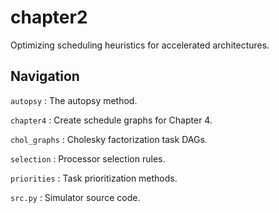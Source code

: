 # chapter2

Optimizing scheduling heuristics for accelerated architectures.

## Navigation

`autopsy` : The autopsy method.

`chapter4` : Create schedule graphs for Chapter 4.

`chol_graphs` : Cholesky factorization task DAGs.

`selection` : Processor selection rules.

`priorities` : Task prioritization methods.

`src.py` : Simulator source code.




 
 



